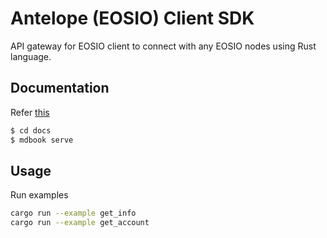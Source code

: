 # Antelope (EOSIO) Client SDK

API gateway for EOSIO client to connect with any EOSIO nodes using Rust language.

## Documentation

Refer [this](./docs/)

```sh
$ cd docs
$ mdbook serve
```

## Usage

Run examples

```sh
cargo run --example get_info
cargo run --example get_account
```

